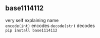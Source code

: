 ## base1114112
very self explaining name\
`encode(int)` encodes `decode(str)` decodes\
`pip install base1114112`